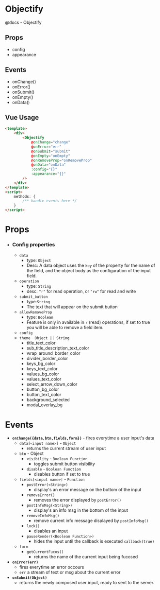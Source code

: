 # Objectify
@docs - Objectify
## Props
- config
- appearance
## Events
- onChange()
- onError()
- onSubmit()
- onEmpty()
- onData()

## Vue Usage
```html
<template>
    <div>
        <Objectify
            @onChange="change"
            @onError="err"
            @onSubmit="submit"
            @onEmpty="onEmpty"
            @onRemoveProp="onRemoveProp"
            @onData="onData"
            :config="{}"
            :appearance="{}"
        />
    </div>
</template>
<script>
    methods: {
        /** handle events here */
    }
</script>
```

# Props
- ### **Config** properties
    -  `data` 
        - type: `Object`
        - Desc: A data object uses the `key` of the property for the name of the field, and the object body as the configuration of the input field.
    - `operation` 
        - type: `String`
        - desc: `"r"` for read operation, or `"rw"` for read and write
    - `submit_button` 
        - type:`String`
        - The text that will appear on the submit button
    - `allowRemoveProp` 
        - type: `Boolean`
        - Feature is only in available in `r` (read) operations, if set to true you will be able to remove a field item.
    - `config`
    - `theme` - `Object || String`
        - title_text_color
        - sub_title_description_text_color
        - wrap_around_border_color
        - divider_border_color
        - keys_bg_color
        - keys_text_color
        - values_bg_color
        - values_text_color
        - select_arrow_down_color
        - button_bg_color
        - button_text_color
        - background_selected
        - modal_overlay_bg

# Events
- **`onChange({data,btn,fields,form})`** - fires everytime a user input's data
    - `data[<input name>]` - `Object`
        - returns the current stream of user input
    - `btn` - Object
        - `visibility` - `Boolean Function`
            - toggles submit button visibility
        - `disable` - `Boolean Function`
            - disables button if set to true
    - `fields[<input name>]` - `Function`
        - `postError(<String>)`
            - display's an error message on the bottom of the input
        - `removeError()`
            - removes the error displayed by `postError()`
        - `postInfoMsg(<String>)`
            - display's an info msg in the bottom of the input
        - `removeInfoMsg()`
            - remove current info message displayed by `postInfoMsg()`
        - `lock()`
            - disables an input
        - `pauseRender(<Boolean Function>)`
            - hides the input until the callback is executed `callback(true)`
    - `form`
        - `getCurrentFucos()`
            - returns the name of the current input being fucosed
- **`onError(err)`** 
    - fires everytime an error occours
    - `err` a stream of text or msg about the current error
- **`onSubmit(Object)`**
    - returns the newly composed user input, ready to sent to the server.
